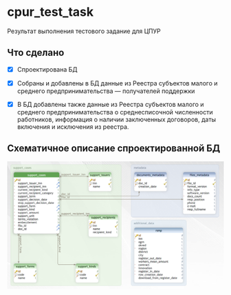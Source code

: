 # cpur_test_task
Результат выполнения тестового задание для ЦПУР

## Что сделано
- [x] Спроектирована БД
- [x] Собраны и добавлены в БД данные из Реестра субъектов малого и среднего предпринимательства — получателей поддержки
- [x] В БД добавлены также данные из Реестра субъектов малого и среднего предпринимательства о среднесписочной численности работников, информация о наличии заключенных договоров, даты включения и исключения из реестра.


## Схематичное описание спроектированной БД

![Схема БД](img/db_schema.png?raw=false "Схема спроектированной БД")
